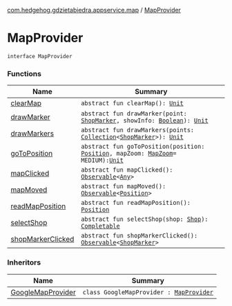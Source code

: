 [com.hedgehog.gdzietabiedra.appservice.map](../index.md) / [MapProvider](./index.md)

# MapProvider

`interface MapProvider`

### Functions

| Name | Summary |
|---|---|
| [clearMap](clear-map.md) | `abstract fun clearMap(): `[`Unit`](https://kotlinlang.org/api/latest/jvm/stdlib/kotlin/-unit/index.html) |
| [drawMarker](draw-marker.md) | `abstract fun drawMarker(point: `[`ShopMarker`](../-shop-marker/index.md)`, showInfo: `[`Boolean`](https://kotlinlang.org/api/latest/jvm/stdlib/kotlin/-boolean/index.html)`): `[`Unit`](https://kotlinlang.org/api/latest/jvm/stdlib/kotlin/-unit/index.html) |
| [drawMarkers](draw-markers.md) | `abstract fun drawMarkers(points: `[`Collection`](https://kotlinlang.org/api/latest/jvm/stdlib/kotlin.collections/-collection/index.html)`<`[`ShopMarker`](../-shop-marker/index.md)`>): `[`Unit`](https://kotlinlang.org/api/latest/jvm/stdlib/kotlin/-unit/index.html) |
| [goToPosition](go-to-position.md) | `abstract fun goToPosition(position: `[`Position`](file:/home/adam/repo/GdzieTaBiedra/docs/domain/com.github.asvid.biedra.domain/-position/index.md)`, mapZoom: `[`MapZoom`](../-map-zoom/index.md)` = MEDIUM): `[`Unit`](https://kotlinlang.org/api/latest/jvm/stdlib/kotlin/-unit/index.html) |
| [mapClicked](map-clicked.md) | `abstract fun mapClicked(): `[`Observable`](http://reactivex.io/RxJava/javadoc/io/reactivex/Observable.html)`<`[`Any`](https://kotlinlang.org/api/latest/jvm/stdlib/kotlin/-any/index.html)`>` |
| [mapMoved](map-moved.md) | `abstract fun mapMoved(): `[`Observable`](http://reactivex.io/RxJava/javadoc/io/reactivex/Observable.html)`<`[`Position`](file:/home/adam/repo/GdzieTaBiedra/docs/domain/com.github.asvid.biedra.domain/-position/index.md)`>` |
| [readMapPosition](read-map-position.md) | `abstract fun readMapPosition(): `[`Position`](file:/home/adam/repo/GdzieTaBiedra/docs/domain/com.github.asvid.biedra.domain/-position/index.md) |
| [selectShop](select-shop.md) | `abstract fun selectShop(shop: `[`Shop`](file:/home/adam/repo/GdzieTaBiedra/docs/domain/com.hedgehog.gdzietabiedra.domain/-shop/index.md)`): `[`Completable`](http://reactivex.io/RxJava/javadoc/io/reactivex/Completable.html) |
| [shopMarkerClicked](shop-marker-clicked.md) | `abstract fun shopMarkerClicked(): `[`Observable`](http://reactivex.io/RxJava/javadoc/io/reactivex/Observable.html)`<`[`ShopMarker`](../-shop-marker/index.md)`>` |

### Inheritors

| Name | Summary |
|---|---|
| [GoogleMapProvider](../-google-map-provider/index.md) | `class GoogleMapProvider : `[`MapProvider`](./index.md) |
